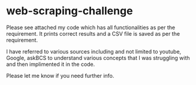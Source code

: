 # web-scraping-challenge

Please see attached my code which has all functionalities as per the requirement. It prints correct results and a CSV file is saved as per the requirement.

I have referred to various sources including and not limited to youtube, Google, askBCS to understand various concepts that I was struggling with and then implimented it in the code.

Please let me know if you need further info.
